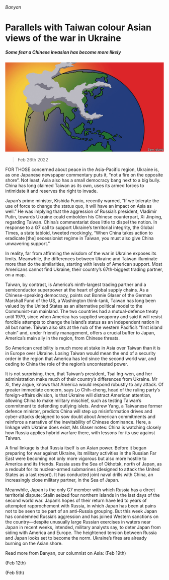 ###### Banyan

# Parallels with Taiwan colour Asian views of the war in Ukraine 

##### Some fear a Chinese invasion has become more likely 

![image](images/20220226_ASD001_0.jpg) 

> Feb 26th 2022 

FOR THOSE concerned about peace in the Asia-Pacific region, Ukraine is, as one Japanese newspaper commentary puts it, “not a fire on the opposite shore”. Not least, Asia also has a small democracy bang next to a big bully. China has long claimed Taiwan as its own, uses its armed forces to intimidate it and reserves the right to invade.

Japan’s prime minister, Kishida Fumio, recently warned, “If we tolerate the use of force to change the status quo, it will have an impact on Asia as well.” He was implying that the aggression of Russia’s president, Vladimir Putin, towards Ukraine could embolden his Chinese counterpart, Xi Jinping, regarding Taiwan. China’s commentariat does little to dispel the notion. In response to a G7 call to support Ukraine’s territorial integrity, the Global Times, a state tabloid, tweeted mockingly, “When China takes action to eradicate [the] secessionist regime in Taiwan, you must also give China unwavering support.”


In reality, far from affirming the wisdom of  the war in Ukraine exposes its limits. Meanwhile, the differences between Ukraine and Taiwan illuminate more than do the similarities, starting with levels of American support. Most Americans cannot find Ukraine, their country’s 67th-biggest trading partner, on a map.

Taiwan, by contrast, is America’s ninth-largest trading partner and a semiconductor superpower at the heart of global supply chains. As a Chinese-speaking democracy, points out Bonnie Glaser of the German Marshall Fund of the US, a Washington think-tank, Taiwan has long been valued by the United States as an alternative political model to the Communist-run mainland. The two countries had a mutual-defence treaty until 1979, since when America has supplied weaponry and said it will resist forcible attempts to change the island’s status as an independent nation in all but name. Taiwan also sits at the nub of the western Pacific’s “first island chain” and, under friendly management, offers a crucial buffer to Japan, America’s main ally in the region, from Chinese threats.

So American credibility is much more at stake in Asia over Taiwan than it is in Europe over Ukraine. Losing Taiwan would mean the end of a security order in the region that America has led since the second world war, and ceding to China the role of the region’s uncontested power.

It is not surprising, then, that Taiwan’s president, Tsai Ing-wen, and her administration make much of their country’s differences from Ukraine. Mr Xi, they argue, knows that America would respond robustly to any attack. Of greater immediate concern, says Lo Chih-cheng, head of the ruling party’s foreign-affairs division, is that Ukraine will distract American attention, allowing China to make military mischief, such as testing Taiwan’s commitment to defending outlying islets. Andrew Yang, a Taiwanese former defence minister, predicts China will step up misinformation drives and cyber-attacks designed to sow doubt about American commitments and reinforce a narrative of the inevitability of Chinese dominance. Here, a linkage with Ukraine does exist, Ms Glaser notes: China is watching closely how Russia applies hybrid warfare there, with lessons for its use against Taiwan.

A final linkage is that Russia itself is an Asian power. Before it began preparing for war against Ukraine, its military activities in the Russian Far East were becoming not only more vigorous but also more hostile to America and its friends. Russia uses the Sea of Okhotsk, north of Japan, as a redoubt for its nuclear-armed submarines (designed to attack the United States as a last resort). It has conducted joint naval drills with China, an increasingly close military partner, in the Sea of Japan.

Meanwhile, Japan is the only G7 member with which Russia has a direct territorial dispute: Stalin seized four northern islands in the last days of the second world war. Japan’s hopes of their return have led to years of attempted rapprochement with Russia, in which Japan has been at pains not to be seen to be part of an anti-Russia grouping. But this week Japan has condemned Russia’s aggression and has joined Western sanctions on the country—despite unusually large Russian exercises in waters near Japan in recent weeks, intended, military analysts say, to deter Japan from siding with America and Europe. The heightened tension between Russia and Japan looks set to become the norm. Ukraine’s fires are already burning on the Asian shore.

Read more from Banyan, our columnist on Asia: (Feb 19th)

 (Feb 12th)

 (Feb 5th)

